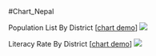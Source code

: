 #Chart_Nepal


Population List By District [[chart demo](http://rupgautam.github.io/Chart_Nepal/population_by_district.html)]
<img src="http://i.imgur.com/b8Dmgmd.png">

Literacy Rate By District [[chart demo](http://rupgautam.github.io/Chart_Nepal/literacy_rate_by_district.html)]
<img src="http://i.imgur.com/FbIIr3P.png">